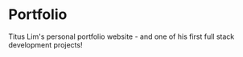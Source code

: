 # Portfolio
Titus Lim's personal portfolio website - and one of his first full stack development projects!
